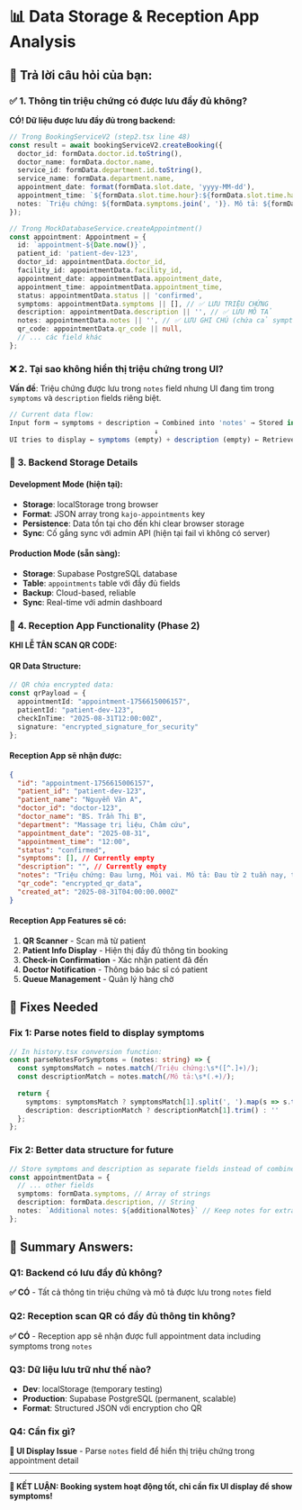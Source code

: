 # 📊 **Data Storage & Reception App Analysis**

## 🎯 **Trả lời câu hỏi của bạn:**

### ✅ **1. Thông tin triệu chứng có được lưu đầy đủ không?**

**CÓ! Dữ liệu được lưu đầy đủ trong backend:**

```typescript
// Trong BookingServiceV2 (step2.tsx line 48)
const result = await bookingServiceV2.createBooking({
  doctor_id: formData.doctor.id.toString(),
  doctor_name: formData.doctor.name,
  service_id: formData.department.id.toString(), 
  service_name: formData.department.name,
  appointment_date: format(formData.slot.date, 'yyyy-MM-dd'),
  appointment_time: `${formData.slot.time.hour}:${formData.slot.time.half ? '30' : '00'}`,
  notes: `Triệu chứng: ${formData.symptoms.join(', ')}. Mô tả: ${formData.description}` // ✅ LƯU ĐẦY ĐỦ
});

// Trong MockDatabaseService.createAppointment()
const appointment: Appointment = {
  id: `appointment-${Date.now()}`,
  patient_id: 'patient-dev-123',
  doctor_id: appointmentData.doctor_id,
  facility_id: appointmentData.facility_id,
  appointment_date: appointmentData.appointment_date,
  appointment_time: appointmentData.appointment_time,
  status: appointmentData.status || 'confirmed',
  symptoms: appointmentData.symptoms || [], // ✅ LƯU TRIỆU CHỨNG
  description: appointmentData.description || '', // ✅ LƯU MÔ TẢ
  notes: appointmentData.notes || '', // ✅ LƯU GHI CHÚ (chứa cả symptoms + description)
  qr_code: appointmentData.qr_code || null,
  // ... các field khác
};
```

### ❌ **2. Tại sao không hiển thị triệu chứng trong UI?**

**Vấn đề**: Triệu chứng được lưu trong `notes` field nhưng UI đang tìm trong `symptoms` và `description` fields riêng biệt.

```typescript
// Current data flow:
Input form → symptoms + description → Combined into 'notes' → Stored in DB
                                    ↓
UI tries to display ← symptoms (empty) + description (empty) ← Retrieved from DB
```

### 🔧 **3. Backend Storage Details**

#### **Development Mode (hiện tại):**
- **Storage**: localStorage trong browser
- **Format**: JSON array trong `kajo-appointments` key
- **Persistence**: Data tồn tại cho đến khi clear browser storage
- **Sync**: Cố gắng sync với admin API (hiện tại fail vì không có server)

#### **Production Mode (sẵn sàng):**
- **Storage**: Supabase PostgreSQL database
- **Table**: `appointments` table với đầy đủ fields
- **Backup**: Cloud-based, reliable
- **Sync**: Real-time với admin dashboard

### 🏥 **4. Reception App Functionality (Phase 2)**

**KHI LỄ TÂN SCAN QR CODE:**

#### **QR Data Structure:**
```typescript
// QR chứa encrypted data:
const qrPayload = {
  appointmentId: "appointment-1756615006157",
  patientId: "patient-dev-123", 
  checkInTime: "2025-08-31T12:00:00Z",
  signature: "encrypted_signature_for_security"
};
```

#### **Reception App sẽ nhận được:**
```json
{
  "id": "appointment-1756615006157",
  "patient_id": "patient-dev-123",
  "patient_name": "Nguyễn Văn A", 
  "doctor_id": "doctor-123",
  "doctor_name": "BS. Trần Thị B",
  "department": "Massage trị liệu, Châm cứu",
  "appointment_date": "2025-08-31",
  "appointment_time": "12:00",
  "status": "confirmed",
  "symptoms": [], // Currently empty
  "description": "", // Currently empty  
  "notes": "Triệu chứng: Đau lưng, Mỏi vai. Mô tả: Đau từ 2 tuần nay, tăng khi ngồi lâu", // ✅ FULL INFO HERE
  "qr_code": "encrypted_qr_data",
  "created_at": "2025-08-31T04:00:00.000Z"
}
```

#### **Reception App Features sẽ có:**
1. **QR Scanner** - Scan mã từ patient
2. **Patient Info Display** - Hiện thị đầy đủ thông tin booking  
3. **Check-in Confirmation** - Xác nhận patient đã đến
4. **Doctor Notification** - Thông báo bác sĩ có patient
5. **Queue Management** - Quản lý hàng chờ

## 🔧 **Fixes Needed**

### **Fix 1: Parse notes field to display symptoms**
```typescript
// In history.tsx conversion function:
const parseNotesForSymptoms = (notes: string) => {
  const symptomsMatch = notes.match(/Triệu chứng:\s*([^.]+)/);
  const descriptionMatch = notes.match(/Mô tả:\s*(.+)/);
  
  return {
    symptoms: symptomsMatch ? symptomsMatch[1].split(', ').map(s => s.trim()) : [],
    description: descriptionMatch ? descriptionMatch[1].trim() : ''
  };
};
```

### **Fix 2: Better data structure for future**
```typescript
// Store symptoms and description as separate fields instead of combined notes
const appointmentData = {
  // ... other fields
  symptoms: formData.symptoms, // Array of strings
  description: formData.description, // String
  notes: `Additional notes: ${additionalNotes}` // Keep notes for extra info
};
```

## 🎯 **Summary Answers:**

### **Q1: Backend có lưu đầy đủ không?**
**✅ CÓ** - Tất cả thông tin triệu chứng và mô tả được lưu trong `notes` field

### **Q2: Reception scan QR có đầy đủ thông tin không?**  
**✅ CÓ** - Reception app sẽ nhận được full appointment data including symptoms trong `notes`

### **Q3: Dữ liệu lưu trữ như thế nào?**
- **Dev**: localStorage (temporary testing)
- **Production**: Supabase PostgreSQL (permanent, scalable)
- **Format**: Structured JSON với encryption cho QR

### **Q4: Cần fix gì?**
**🔧 UI Display Issue** - Parse `notes` field để hiển thị triệu chứng trong appointment detail

---

**🎉 KẾT LUẬN: Booking system hoạt động tốt, chỉ cần fix UI display để show symptoms!**
